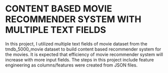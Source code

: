 # CONTENT BASED MOVIE RECOMMENDER SYSTEM WITH MULTIPLE TEXT FIELDS
In this project, I utilized multiple text fields of movie dataset from the tmdb_5000_movie dataset to build content based recommender system for the movies. It is expected that efficiency of movie recommender system will increase with more input fields. The steps in this project include feature engineering as columns/features were created from JSON files.
